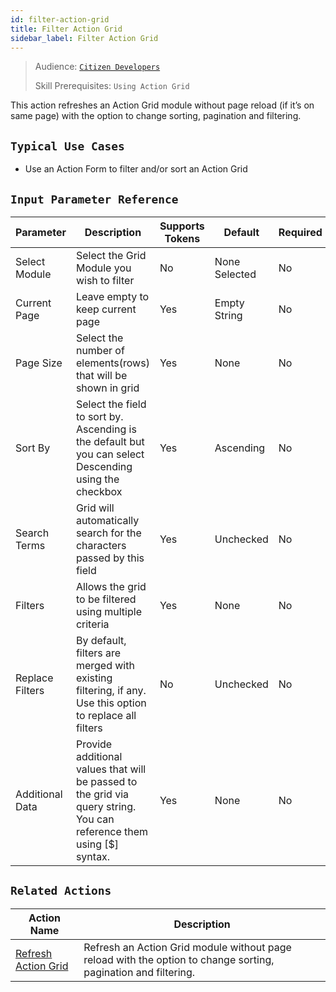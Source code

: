 ```yaml
---
id: filter-action-grid
title: Filter Action Grid
sidebar_label: Filter Action Grid
---
```


> Audience: [`Citizen Developers`](/docs/audience#citizen-developers)
>
> Skill Prerequisites: `Using Action Grid`

This action refreshes an Action Grid module without page reload (if it’s on same page) with the option to change sorting, pagination and filtering.

## `Typical Use Cases`

- Use an Action Form to filter and/or sort an Action Grid


## `Input Parameter Reference`

| Parameter | Description | Supports Tokens | Default | Required |
| -- | -- | -- | -- | -- |
| Select Module | Select the Grid Module you wish to filter| No | None Selected| No |
| Current Page | Leave empty to keep current page | Yes | Empty String | No |
| Page Size | Select the number of elements(rows) that will be shown in grid| Yes | None | No |
| Sort By | Select the field to sort by. Ascending is the default but you can select Descending using the checkbox| Yes | Ascending | No |
| Search Terms| Grid will automatically search for the characters passed by this field| Yes | Unchecked | No |
| Filters | Allows the grid to be filtered using multiple criteria | Yes | None | No |
| Replace Filters | By default, filters are merged with existing filtering, if any. Use this option to replace all filters | No | Unchecked| No |
| Additional Data | Provide additional values that will be passed to the grid via query string. You can reference them using [$] syntax.  | Yes | None | No |




## `Related Actions`

| Action Name | Description|
|-------------|------------|
| [Refresh Action Grid ](/docs/actions/refresh-action-grid) | Refresh an Action Grid module without page reload with the option to change sorting, pagination and filtering. |


[//]: # (Will need to verify the links once the documentation for filter and data source refersh are completed.)
